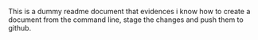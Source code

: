 This is a dummy readme document that evidences i know how to create a document from the command line, stage the changes and push them to github.